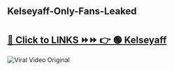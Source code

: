 
 ## Kelseyaff-Only-Fans-Leaked

# <h2><a href="https://clipsfans.com/Kelseyaff&ref=git">🔗 Click to LINKS ⏩⏩ 👉 🟢 Kelseyaff </a></h2>

<a href="https://clipsfans.com/Kelseyaff&ref=git" rel="nofollow" data-target="animated-image.originalLink"><img src="https://i.ibb.co.com/xMMVF88/686577567.gif" alt="Viral Video Original" style="max-width: 100%; display: inline-block;" data-target="animated-image.originalImage"></a>

